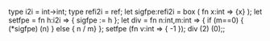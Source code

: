 type i2i = int->int;
type refi2i = ref<i2i>;
let sigfpe:refi2i = box ( fn x:int => {x} );
let setfpe = fn h:i2i => { sigfpe := h };
let div = fn n:int,m:int => {
      if (m==0) { (*sigfpe) (n) }
        else { n / m}
};
setfpe (fn v:int => { -1 });
div (2) (0);;
